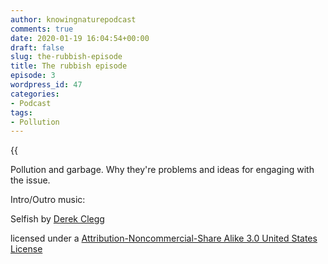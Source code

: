 ```yaml
---
author: knowingnaturepodcast
comments: true
date: 2020-01-19 16:04:54+00:00
draft: false
slug: the-rubbish-episode
title: The rubbish episode
episode: 3
wordpress_id: 47
categories:
- Podcast
tags:
- Pollution
---
```


{{<audio src="https://knowingnature.podbean.com/mf/play/6bq7h8/Ep_3_-_The_rubish_episode.mp3" >}}

Pollution and garbage. Why they're problems and ideas for engaging with the
issue.

Intro/Outro music:

Selfish by [Derek Clegg](http://freemusicarchive.org/music/Derek_Clegg/)

licensed under a [Attribution-Noncommercial-Share Alike 3.0 United States License](http://creativecommons.org/licenses/by-nc-sa/3.0/us/)

